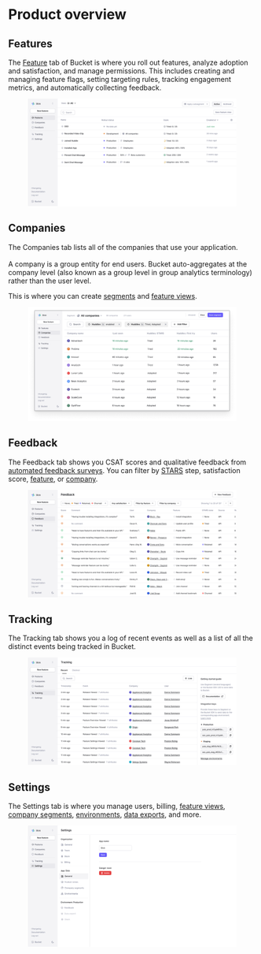 # Product overview

## Features

The [Feature](create-your-first-feature.md) tab of Bucket is where you roll out features, analyze adoption and satisfaction, and manage permissions.  This includes creating and managing feature flags, setting targeting rules,  tracking engagement metrics, and automatically collecting feedback.

<figure><img src="../.gitbook/assets/Feature Tab-min.png" alt=""><figcaption></figcaption></figure>

## Companies

The Companies tab lists all of the companies that use your application. \
\
A company is a group entity for end users. Bucket auto-aggregates at the company level (also known as a group level in group analytics terminology) rather than the user level.

This is where you can create [segments](feature-targeting-rules/creating-segments.md) and [feature views](https://bucket.co/glossary/feature-views).

<figure><img src="../.gitbook/assets/Companies Tab-min.png" alt=""><figcaption></figcaption></figure>

## Feedback

The Feedback tab shows you CSAT scores and qualitative feedback from [automated feedback surveys](feature-analysis/automated-feedback-surveys.md).  You can filter by [STARS](feature-analysis/stars-framework.md) step, satisfaction score, [feature](create-your-first-feature.md), or [company](feature-targeting-rules/creating-segments.md).

<figure><img src="../.gitbook/assets/Feedback Tab V2-min.png" alt=""><figcaption></figcaption></figure>

## Tracking

The Tracking tab shows you a log of recent events as well as a list of all the distinct events being tracked in Bucket.

<figure><img src="../.gitbook/assets/Tracking Tab-min.png" alt=""><figcaption></figcaption></figure>

## Settings

The Settings tab is where you manage users, billing, [feature views](https://bucket.co/glossary/feature-views), [company segments](feature-targeting-rules/creating-segments.md), [environments](feature-targeting-rules/environments.md), [data exports](data-export.md), and more.

<figure><img src="../.gitbook/assets/Setting Tab-min.png" alt=""><figcaption></figcaption></figure>

